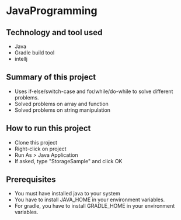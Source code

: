 # JavaProgramming

## Technology and tool used
- Java
- Gradle build tool
- intellj

## Summary of this project
- Uses if-else/switch-case and for/while/do-while to solve different problems.
- Solved problems on array and function
- Solved problems on string manipulation


## How to run this project
- Clone this project
- Right-click on project
- Run As > Java Application
- If asked, type "StorageSample" and click OK

## Prerequisites
- You must have installed java to your system
- You have to install JAVA_HOME in your environment variables.
- For gradle, you have to install GRADLE_HOME in your environment variables.
